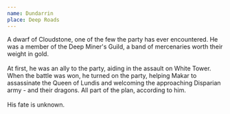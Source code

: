 ```yaml
---
name: Dundarrin
place: Deep Roads
---
```

A dwarf of Cloudstone, one of the few the party has ever encountered. He was a member of the Deep Miner's Guild, a band of mercenaries worth their weight in gold.
<br><br>
At first, he was an ally to the party, aiding in the assault on White Tower. When the battle was won, he turned on the party, helping Makar to assassinate the Queen of Lundis and welcoming the approaching Disparian army - and their dragons. All part of the plan, according to him.
<br><br>
His fate is unknown.